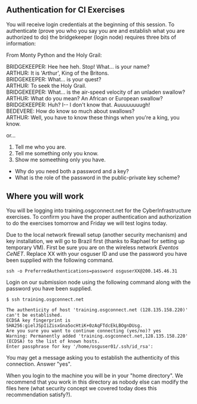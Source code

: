 # 

## Authentication for CI Exercises

You will receive login credentials at the beginning of this session. To authenticate (prove you who you say you are and establish what you are authorized to do) the bridgekeeper (login node) requires three bits of information: 

From Monty Python and the Holy Grail: 

BRIDGEKEEPER: Hee hee heh. Stop! What... is your name?\
ARTHUR: It is 'Arthur', King of the Britons.\
BRIDGEKEEPER: What... is your quest?\
ARTHUR: To seek the Holy Grail.\
BRIDGEKEEPER: What... is the air-speed velocity of an unladen swallow?\
ARTHUR: What do you mean? An African or European swallow?\
BRIDGEKEEPER: Huh? I-- I don't know that. Auuuuuuuugh!\
BEDEVERE: How do know so much about swallows?\
ARTHUR: Well, you have to know these things when you're a king, you know. 

or... 

1) Tell me who you are. 
2) Tell me something only you know.
3) Show me someething only you have.  

* Why do you need both a password and a key?
* What is the role of the password in the public-private key scheme? 

## Where you will work

You will be logging into training.osgconnect.net for the CyberInfrastructure exercises. To confirm you have the proper authentication and authorization to do the exercises tomorrow and Friday we will test logins today. 

Due to the local network firewall setup (another security mechanism) and key installation, we will go to Brazil first (thanks to Raphael for setting up temporary VM). First be sure you are on the wireless network *Eventos CeNET*. Replace XX with your osguser ID and use the password you have been supplied with the following command. 

```
ssh -o PreferredAuthentications=password osguserXX@200.145.46.31
```

Login on our submission node using the following command along with the password you have been supplied. 

```
$ ssh training.osgconnect.net

The authenticity of host 'training.osgconnect.net (128.135.158.220)' can't be established.
ECDSA key fingerprint is SHA256:gielJSpIiZisxGna5ocHtiK+0zAqFTdcEkLBOgnDUsg.
Are you sure you want to continue connecting (yes/no)? yes
Warning: Permanently added 'training.osgconnect.net,128.135.158.220' (ECDSA) to the list of known hosts.
Enter passphrase for key '/home/osguser01/.ssh/id_rsa':
```

You may get a message asking you to establish the authenticity of this connection. Answer "yes". 

When you login to the machine you will be in your "home directory".  We recommend that you work in this directory as nobody else can modify the files here (what security concept we covered today does this recommendation satisfy?).
